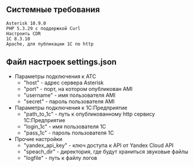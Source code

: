 ## Системные требования
```
Asterisk 10.9.0
PHP 5.3.29 с поддержкой Curl
Настроить CDR
1C 8.3.10
Apache, для публикации 1С по http
```

## Файл настроек settings.json

* Параметры подключения к АТС
  * "host" - адрес сервера Asterisk
  * "port" - порт, на котором опубликован AMI
  * "username" - имя пользователя AMI
  * "secret" - пароль пользователя AMI
* Параметры подключения к 1С:Предприятие
  * "path_to_1c" - путь к опубликованному http сервису 1С:Предприятие
  * "login_1c" - имя пользователя 1С
  * "pass_1c" - пароль пользователя 1С
* Прочие настройки
  * "yandex_api_key" - ключ доступа к API от Yandex Cloud API
  * "speach_dir" - директория, где будут храниться звуковые файлы
  * "logfile" - путь к файлу логов
 

